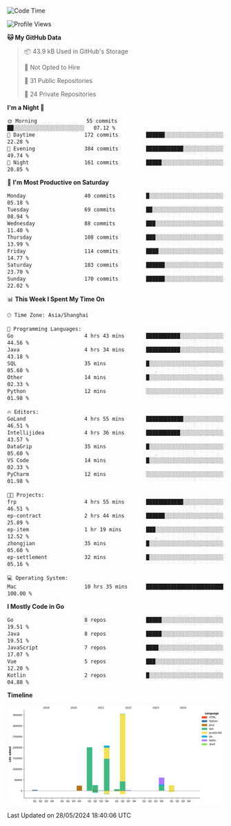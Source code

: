 <!--START_SECTION:waka-->
![Code Time](http://img.shields.io/badge/Code%20Time-2%2C386%20hrs%2039%20mins-blue)

![Profile Views](http://img.shields.io/badge/Profile%20Views-0-blue)

**🐱 My GitHub Data** 

> 📦 43.9 kB Used in GitHub's Storage 
 > 
> 🚫 Not Opted to Hire
 > 
> 📜 31 Public Repositories 
 > 
> 🔑 24 Private Repositories 
 > 
**I'm a Night 🦉** 

```text
🌞 Morning                55 commits          ██░░░░░░░░░░░░░░░░░░░░░░░   07.12 % 
🌆 Daytime                172 commits         ██████░░░░░░░░░░░░░░░░░░░   22.28 % 
🌃 Evening                384 commits         ████████████░░░░░░░░░░░░░   49.74 % 
🌙 Night                  161 commits         █████░░░░░░░░░░░░░░░░░░░░   20.85 % 
```
📅 **I'm Most Productive on Saturday** 

```text
Monday                   40 commits          █░░░░░░░░░░░░░░░░░░░░░░░░   05.18 % 
Tuesday                  69 commits          ██░░░░░░░░░░░░░░░░░░░░░░░   08.94 % 
Wednesday                88 commits          ███░░░░░░░░░░░░░░░░░░░░░░   11.40 % 
Thursday                 108 commits         ███░░░░░░░░░░░░░░░░░░░░░░   13.99 % 
Friday                   114 commits         ████░░░░░░░░░░░░░░░░░░░░░   14.77 % 
Saturday                 183 commits         ██████░░░░░░░░░░░░░░░░░░░   23.70 % 
Sunday                   170 commits         ██████░░░░░░░░░░░░░░░░░░░   22.02 % 
```


📊 **This Week I Spent My Time On** 

```text
🕑︎ Time Zone: Asia/Shanghai

💬 Programming Languages: 
Go                       4 hrs 43 mins       ███████████░░░░░░░░░░░░░░   44.56 % 
Java                     4 hrs 34 mins       ███████████░░░░░░░░░░░░░░   43.18 % 
SQL                      35 mins             █░░░░░░░░░░░░░░░░░░░░░░░░   05.60 % 
Other                    14 mins             █░░░░░░░░░░░░░░░░░░░░░░░░   02.33 % 
Python                   12 mins             ░░░░░░░░░░░░░░░░░░░░░░░░░   01.98 % 

🔥 Editors: 
GoLand                   4 hrs 55 mins       ████████████░░░░░░░░░░░░░   46.51 % 
Intellijidea             4 hrs 36 mins       ███████████░░░░░░░░░░░░░░   43.57 % 
DataGrip                 35 mins             █░░░░░░░░░░░░░░░░░░░░░░░░   05.60 % 
VS Code                  14 mins             █░░░░░░░░░░░░░░░░░░░░░░░░   02.33 % 
PyCharm                  12 mins             ░░░░░░░░░░░░░░░░░░░░░░░░░   01.98 % 

🐱‍💻 Projects: 
frp                      4 hrs 55 mins       ████████████░░░░░░░░░░░░░   46.51 % 
ep-contract              2 hrs 44 mins       ██████░░░░░░░░░░░░░░░░░░░   25.89 % 
ep-item                  1 hr 19 mins        ███░░░░░░░░░░░░░░░░░░░░░░   12.52 % 
zhongjian                35 mins             █░░░░░░░░░░░░░░░░░░░░░░░░   05.60 % 
ep-settlement            32 mins             █░░░░░░░░░░░░░░░░░░░░░░░░   05.16 % 

💻 Operating System: 
Mac                      10 hrs 35 mins      █████████████████████████   100.00 % 
```

**I Mostly Code in Go** 

```text
Go                       8 repos             █████░░░░░░░░░░░░░░░░░░░░   19.51 % 
Java                     8 repos             █████░░░░░░░░░░░░░░░░░░░░   19.51 % 
JavaScript               7 repos             ████░░░░░░░░░░░░░░░░░░░░░   17.07 % 
Vue                      5 repos             ███░░░░░░░░░░░░░░░░░░░░░░   12.20 % 
Kotlin                   2 repos             █░░░░░░░░░░░░░░░░░░░░░░░░   04.88 % 
```



**Timeline**

![Lines of Code chart](https://raw.githubusercontent.com/youtiaoguagua/youtiaoguagua/master/assets/bar_graph.png)


 Last Updated on 28/05/2024 18:40:06 UTC
<!--END_SECTION:waka-->